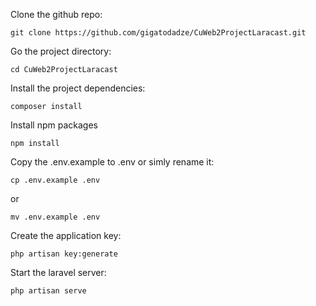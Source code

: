 Clone the github repo:
```
git clone https://github.com/gigatodadze/CuWeb2ProjectLaracast.git
```
Go the project directory:
```
cd CuWeb2ProjectLaracast
```

Install the project dependencies:
```
composer install
```
Install npm packages
```
npm install
```
Copy the .env.example to .env or simly rename it:
```
cp .env.example .env
```
or 
```
mv .env.example .env
```

Create the application key:
```
php artisan key:generate
```
Start the laravel server:
```
php artisan serve
```
